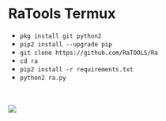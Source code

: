 # RaTools Termux

<ul>
<li><code>pkg install git python2</code></li>
<li><code>pip2 install --upgrade pip</code></li>
<li><code>git clone https://github.com/RaTOOLS/Ra</code></li>
<li><code>cd ra</code></li>
<li><code>pip2 install -r requirements.txt</code></li>
<li><code>python2 ra.py</code></li>
</ul>
<br />
<br />
<img src="https://github.com/RaTOOLS/Ra/raw/master/Screenshot_2019-07-07-12-50-24-318_com.termux.png" />
